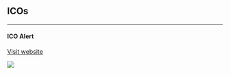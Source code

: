 ## ICOs

----


#### ICO Alert

[Visit website](https://www.icoalert.com/en/)

![](https://cryptominded.com/wp-content/uploads/2017/06/Capture-9-1280x655.jpg)



